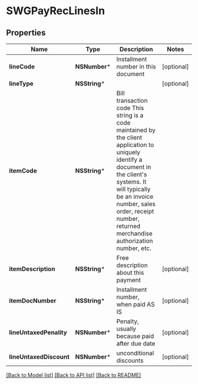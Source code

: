 # SWGPayRecLinesIn

## Properties
Name | Type | Description | Notes
------------ | ------------- | ------------- | -------------
**lineCode** | **NSNumber*** | Installment number in this document | [optional] 
**lineType** | **NSString*** |  | [optional] 
**itemCode** | **NSString*** | Bill transaction code This string is a code maintained by the client application to uniquely identify a document in the client&#39;s systems. It will typically be an invoice number, sales order, receipt number, returned merchandise authorization number, etc. | 
**itemDescription** | **NSString*** | Free description about this payment | [optional] 
**itemDocNumber** | **NSString*** | Installment number, when paid AS IS | [optional] 
**lineUntaxedPenality** | **NSNumber*** | Penalty, usually because paid after due date | [optional] 
**lineUntaxedDiscount** | **NSNumber*** | unconditional discounts | [optional] 

[[Back to Model list]](../README.md#documentation-for-models) [[Back to API list]](../README.md#documentation-for-api-endpoints) [[Back to README]](../README.md)


